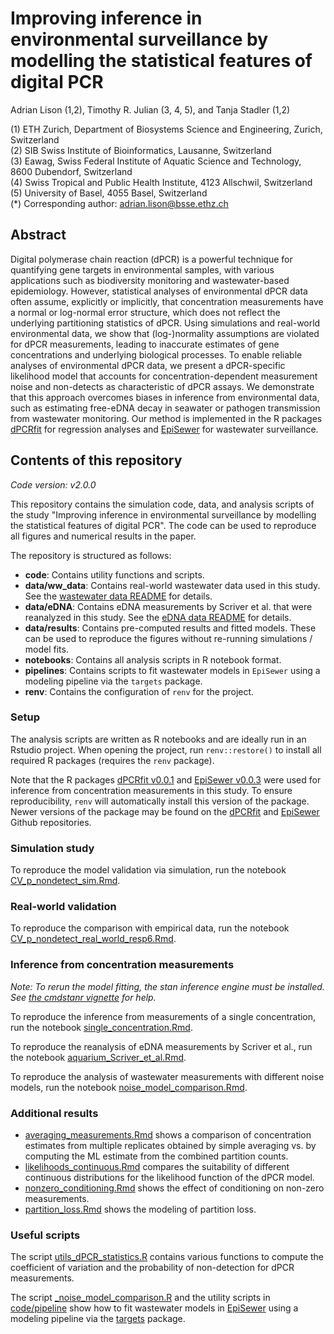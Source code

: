 # Improving inference in environmental surveillance by modelling the statistical features of digital PCR

Adrian Lison (1,2), Timothy R. Julian (3, 4, 5), and Tanja Stadler (1,2)

(1) ETH Zurich, Department of Biosystems Science and Engineering, Zurich, Switzerland\
(2) SIB Swiss Institute of Bioinformatics, Lausanne, Switzerland\
(3) Eawag, Swiss Federal Institute of Aquatic Science and Technology, 8600 Dubendorf, Switzerland\
(4) Swiss Tropical and Public Health Institute, 4123 Allschwil, Switzerland\
(5) University of Basel, 4055 Basel, Switzerland\
(*) Corresponding author: adrian.lison@bsse.ethz.ch

## Abstract
Digital polymerase chain reaction (dPCR) is a powerful technique for quantifying
gene targets in environmental samples, with various applications such as
biodiversity monitoring and wastewater-based epidemiology. However, statistical
analyses of environmental dPCR data often assume, explicitly or implicitly, that
concentration measurements have a normal or log-normal error structure, which
does not reflect the underlying partitioning statistics of dPCR. Using
simulations and real-world environmental data, we show that (log-)normality
assumptions are violated for dPCR measurements, leading to inaccurate estimates
of gene concentrations and underlying biological processes. To enable reliable
analyses of environmental dPCR data, we present a dPCR-specific likelihood model
that accounts for concentration-dependent measurement noise and non-detects as
characteristic of dPCR assays. We demonstrate that this approach overcomes
biases in inference from environmental data, such as estimating free-eDNA decay
in seawater or pathogen transmission from wastewater monitoring. Our method is
implemented in the R packages
[dPCRfit](https://github.com/adrian-lison/dPCRfit/) for regression analyses and
[EpiSewer](https://adrian-lison.github.io/EpiSewer/) for wastewater
surveillance.

## Contents of this repository
*Code version: v2.0.0*

This repository contains the simulation code, data, and analysis scripts of the
study "Improving inference in environmental surveillance by modelling the
statistical features of digital PCR". The code can be used to reproduce all
figures and numerical results in the paper.

The repository is structured as follows:
- **code**: Contains utility functions and scripts.
- **data/ww_data**: Contains real-world wastewater data used in this study.
  See the [wastewater data README](data/ww_data/README.md) for details.
- **data/eDNA**: Contains eDNA measurements by Scriver et al. that were reanalyzed in this study.
  See the [eDNA data README](data/eDNA/README.md) for details.
- **data/results**: Contains pre-computed results and fitted models. These
  can be used to reproduce the figures without re-running simulations / model fits.
- **notebooks**: Contains all analysis scripts in R notebook format.
- **pipelines**: Contains scripts to fit wastewater models in `EpiSewer` using a
  modeling pipeline via the `targets` package.
- **renv**: Contains the configuration of `renv` for the project.

### Setup
The analysis scripts are written as R notebooks and are ideally run in an Rstudio
project. When opening the project, run `renv::restore()` to install all required
R packages (requires the `renv` package).

Note that the R packages [dPCRfit v0.0.1](https://doi.org/10.5281/zenodo.15062625) 
and [EpiSewer v0.0.3](https://doi.org/10.5281/zenodo.13899759) were used
for inference from concentration measurements in this study. To ensure
reproducibility, `renv` will automatically install this version of the package.
Newer versions of the package may be found on the 
[dPCRfit](https://github.com/adrian-lison/dPCRfit) and 
[EpiSewer](https://github.com/adrian-lison/EpiSewer) Github repositories.

### Simulation study
To reproduce the model validation via simulation, run the notebook
[CV_p_nondetect_sim.Rmd](notebooks/dPCR%20paper/CV_p_nondetect_sim.Rmd).

### Real-world validation
To reproduce the comparison with empirical data, run the notebook 
[CV_p_nondetect_real_world_resp6.Rmd](notebooks/dPCR%20paper/CV_p_nondetect_real_world_resp6.Rmd).

### Inference from concentration measurements
*Note: To rerun the model fitting, the stan inference engine must be installed.
See [the cmdstanr vignette](https://mc-stan.org/cmdstanr/articles/cmdstanr.html)
for help.*

To reproduce the inference from measurements of a single concentration, run the
notebook [single_concentration.Rmd](notebooks/dPCR%20paper/single_concentration.Rmd).

To reproduce the reanalysis of eDNA measurements by Scriver et al., run the
notebook [aquarium_Scriver_et_al.Rmd](notebooks/dPCR%20paper/aquarium_Scriver_et_al.Rmd).

To reproduce the analysis of wastewater measurements with different noise models, run the notebook
[noise_model_comparison.Rmd](notebooks/dPCR%20paper/noise_model_comparison.Rmd).

### Additional results

- [averaging_measurements.Rmd](notebooks/dPCR%20paper/averaging_measurements.Rmd) 
  shows a comparison of concentration estimates from multiple replicates obtained 
  by simple averaging vs. by computing the ML estimate from the combined partition counts.
- [likelihoods_continuous.Rmd](notebooks/dPCR%20paper/likelihoods_continuous.Rmd) 
  compares the suitability of different continuous distributions for the
  likelihood function of the dPCR model.
- [nonzero_conditioning.Rmd](notebooks/dPCR%20paper/nonzero_conditioning.Rmd) 
  shows the effect of conditioning on non-zero measurements.
- [partition_loss.Rmd](notebooks/dPCR%20paper/partition_loss.Rmd) shows the 
  modeling of partition loss.

### Useful scripts
The script [utils_dPCR_statistics.R](code/utils_dPCR_statistics.R) contains
various functions to compute the coefficient of variation and the probability of
non-detection for dPCR measurements.

The script [_noise_model_comparison.R](pipelines/_noise_model_comparison.R) and
the utility scripts in [code/pipeline](code/pipeline) show how to fit wastewater
models in [EpiSewer](https://adrian-lison.github.io/EpiSewer/) using a modeling
pipeline via the [targets](https://books.ropensci.org/targets/) package.